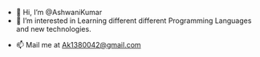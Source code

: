 <!-- ![](https://www.docker.com/wp-content/uploads/2022/09/User-MERN-Flow-Chart-1110x406.png.webp) -->

- 👋 Hi, I’m @AshwaniKumar
- 👀 I’m interested in Learning different different Programming Languages and new technologies.
<!-- - 🌱 I’m currently learning MERN STACK. -->
<!-- - 💞️ I’m looking to collaborate on JAVA Web Applications -->
- 📫 Mail me at Ak1380042@gmail.com

<!---
AshwinKumar0/AshwinKumar0 is a ✨ special ✨ repository because its `README.md` (this file) appears on your GitHub profile.
You can click the Preview link to take a look at your changes.
--->
